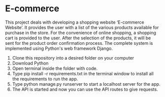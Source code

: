 # E-commerce
This project deals with developing a shopping website ‘E-commerce Website’. It provides the user with a list of the various products available for purchase in the store. For the convenience of online shopping, a shopping cart is provided to the user. After the selection of the products, it will be sent for the product order confirmation process. The complete system is implemented using Python's web framework Django.

1. Clone this repository into a desired folder on your computer
2. Download Python
3. Open terminal inside the folder with code.
4. Type pip install -r requirements.txt in the terminal window to install all the requirements to run the app.
5. Type python manage.py runserver to start a localhost server for the app.
6. The API is started and now you can use the API routes to give requests.
